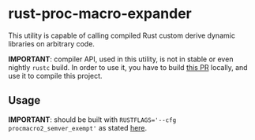 # rust-proc-macro-expander

This utility is capable of calling compiled Rust custom derive dynamic libraries on arbitrary code.

**IMPORTANT**: compiler API, used in this utility, is not in stable or even nightly `rustc` build.
In order to use it, you have to build [this PR](https://github.com/rust-lang/rust/pull/49219) 
locally, and use it to compile this project.

## Usage

**IMPORTANT**: should be built with `RUSTFLAGS='--cfg procmacro2_semver_exempt'` as stated [here](https://github.com/alexcrichton/proc-macro2#unstable-features).